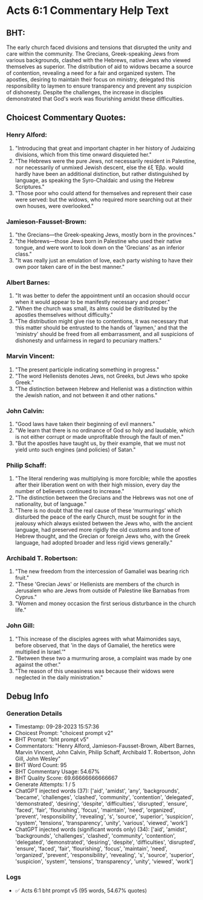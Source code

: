 # Acts 6:1 Commentary Help Text

## BHT:
The early church faced divisions and tensions that disrupted the unity and care within the community. The Grecians, Greek-speaking Jews from various backgrounds, clashed with the Hebrews, native Jews who viewed themselves as superior. The distribution of aid to widows became a source of contention, revealing a need for a fair and organized system. The apostles, desiring to maintain their focus on ministry, delegated this responsibility to laymen to ensure transparency and prevent any suspicion of dishonesty. Despite the challenges, the increase in disciples demonstrated that God's work was flourishing amidst these difficulties.

## Choicest Commentary Quotes:
### Henry Alford:
1. "Introducing that great and important chapter in her history of Judaizing divisions, which from this time onward disquieted her."
2. "The Hebrews were the pure Jews, not necessarily resident in Palestine, nor necessarily of unmixed Jewish descent, else the ἐξ Ἑβρ. would hardly have been an additional distinction, but rather distinguished by language, as speaking the Syro-Chaldaic and using the Hebrew Scriptures."
3. "Those poor who could attend for themselves and represent their case were served: but the widows, who required more searching out at their own houses, were overlooked."

### Jamieson-Fausset-Brown:
1. "the Grecians—the Greek-speaking Jews, mostly born in the provinces."
2. "the Hebrews—those Jews born in Palestine who used their native tongue, and were wont to look down on the 'Grecians' as an inferior class."
3. "It was really just an emulation of love, each party wishing to have their own poor taken care of in the best manner."

### Albert Barnes:
1. "It was better to defer the appointment until an occasion should occur when it would appear to be manifestly necessary and proper."
2. "When the church was small, its alms could be distributed by the apostles themselves without difficulty."
3. "The distribution might give rise to contentions, it was necessary that this matter should be entrusted to the hands of 'laymen,' and that the 'ministry' should be freed from all embarrassment, and all suspicions of dishonesty and unfairness in regard to pecuniary matters."

### Marvin Vincent:
1. "The present participle indicating something in progress."
2. "The word Hellenists denotes Jews, not Greeks, but Jews who spoke Greek."
3. "The distinction between Hebrew and Hellenist was a distinction within the Jewish nation, and not between it and other nations."

### John Calvin:
1. "Good laws have taken their beginning of evil manners."
2. "We learn that there is no ordinance of God so holy and laudable, which is not either corrupt or made unprofitable through the fault of men."
3. "But the apostles have taught us, by their example, that we must not yield unto such engines (and policies) of Satan."

### Philip Schaff:
1. "The literal rendering was multiplying is more forcible; while the apostles after their liberation went on with their high mission, every day the number of believers continued to increase."
2. "The distinction between the Grecians and the Hebrews was not one of nationality, but of language."
3. "There is no doubt that the real cause of these ‘murmurings’ which disturbed the peace of the early Church, must be sought for in the jealousy which always existed between the Jews who, with the ancient language, had preserved more rigidly the old customs and tone of Hebrew thought, and the Grecian or foreign Jews who, with the Greek language, had adopted broader and less rigid views generally."

### Archibald T. Robertson:
1. "The new freedom from the intercession of Gamaliel was bearing rich fruit."
2. "These 'Grecian Jews' or Hellenists are members of the church in Jerusalem who are Jews from outside of Palestine like Barnabas from Cyprus."
3. "Women and money occasion the first serious disturbance in the church life."

### John Gill:
1. "This increase of the disciples agrees with what Maimonides says, before observed, that 'in the days of Gamaliel, the heretics were multiplied in Israel.'"
2. "Between these two a murmuring arose, a complaint was made by one against the other."
3. "The reason of this uneasiness was because their widows were neglected in the daily ministration."


## Debug Info
### Generation Details
- Timestamp: 09-28-2023 15:57:36
- Choicest Prompt: "choicest prompt v2"
- BHT Prompt: "bht prompt v5"
- Commentators: "Henry Alford, Jamieson-Fausset-Brown, Albert Barnes, Marvin Vincent, John Calvin, Philip Schaff, Archibald T. Robertson, John Gill, John Wesley"
- BHT Word Count: 95
- BHT Commentary Usage: 54.67%
- BHT Quality Score: 69.66666666666667
- Generate Attempts: 1 / 5
- ChatGPT injected words (37):
	['aid', 'amidst', 'any', 'backgrounds', 'became', 'challenges', 'clashed', 'community', 'contention', 'delegated', 'demonstrated', 'desiring', 'despite', 'difficulties', 'disrupted', 'ensure', 'faced', 'fair', 'flourishing', 'focus', 'maintain', 'need', 'organized', 'prevent', 'responsibility', 'revealing', 's', 'source', 'superior', 'suspicion', 'system', 'tensions', 'transparency', 'unity', 'various', 'viewed', 'work']
- ChatGPT injected words (significant words only) (34):
	['aid', 'amidst', 'backgrounds', 'challenges', 'clashed', 'community', 'contention', 'delegated', 'demonstrated', 'desiring', 'despite', 'difficulties', 'disrupted', 'ensure', 'faced', 'fair', 'flourishing', 'focus', 'maintain', 'need', 'organized', 'prevent', 'responsibility', 'revealing', 's', 'source', 'superior', 'suspicion', 'system', 'tensions', 'transparency', 'unity', 'viewed', 'work']

### Logs
- ✅ Acts 6:1 bht prompt v5 (95 words, 54.67% quotes)